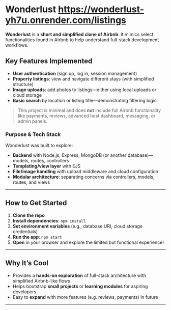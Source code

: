 # Wonderlust   https://wonderlust-yh7u.onrender.com/listings

**Wonderlust** is a **short and simplified clone of Airbnb**. It mimics select functionalities found in Airbnb to help understand full-stack development workflows.

##  Key Features Implemented

- **User authentication** (sign up, log in, session management)  
- **Property listings**: view and navigate different stays (with simplified structure)  
- **Image uploads**: add photos to listings—either using local uploads or cloud storage  
- **Basic search** by location or listing title—demonstrating filtering logic   

> This project is minimal and does **not** include full Airbnb functionality like payments, reviews, advanced host dashboard, messaging, or admin panels.

###  Purpose & Tech Stack

Wonderlust was built to explore:

- **Backend** with Node.js, Express, MongoDB (or another database)—models, routes, controllers  
- **Templating/view layer** with EJS  
- **File/image handling** with upload middleware and cloud configuration  
- **Modular architecture**: separating concerns via controllers, models, routes, and views

---

##  How to Get Started

1. **Clone the repo**  
2. **Install dependencies**: `npm install`  
3. **Set environment variables** (e.g., database URI, cloud storage credentials)  
4. **Run the app**: `npm start`  
5. **Open** in your browser and explore the limited but functional experience!

---

##  Why It’s Cool

- Provides a **hands-on exploration** of full-stack architecture with simplified Airbnb-like flows  
- Helps bootstrap **small projects** or **learning modules** for aspiring developers  
- Easy to **expand** with more features (e.g. reviews, payments) in future

---
